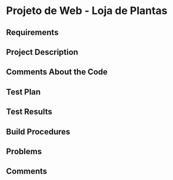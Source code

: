 # Projeto de Web - Loja de Plantas

## Requirements
## Project Description
## Comments About the Code
## Test Plan
## Test Results
## Build Procedures
## Problems
## Comments

